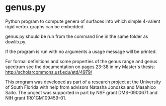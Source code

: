# genus.py
Python program to compute genera of surfaces into which simple 4-valent rigid vertex graphs can be embedded.

genus.py should be run from the command line in the same folder as dowlib.py.

If the program is run with no arguments a usage message will be printed.

For formal definitions and some properties of the genus range and genus spectrum see the documentation on pages 23-38 in my Master's thesis: http://scholarcommons.usf.edu/etd/4979/ 

This program was developed as part of a research project at the University of South Florida with help from advisors Natasha Jonoska and Masahico Saito. The project was supported in part by NSF grant DMS-0900671 and NIH grant 1R01GM109459-01.
